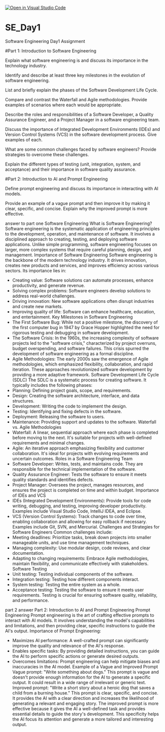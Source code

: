[![Open in Visual Studio Code](https://classroom.github.com/assets/open-in-vscode-2e0aaae1b6195c2367325f4f02e2d04e9abb55f0b24a779b69b11b9e10269abc.svg)](https://classroom.github.com/online_ide?assignment_repo_id=15568880&assignment_repo_type=AssignmentRepo)
# SE_Day1
Software Engineering Day1 Assignment

#Part 1: Introduction to Software Engineering

Explain what software engineering is and discuss its importance in the technology industry.


Identify and describe at least three key milestones in the evolution of software engineering.


List and briefly explain the phases of the Software Development Life Cycle.


Compare and contrast the Waterfall and Agile methodologies. Provide examples of scenarios where each would be appropriate.


Describe the roles and responsibilities of a Software Developer, a Quality Assurance Engineer, and a Project Manager in a software engineering team.


Discuss the importance of Integrated Development Environments (IDEs) and Version Control Systems (VCS) in the software development process. Give examples of each.


What are some common challenges faced by software engineers? Provide strategies to overcome these challenges.


Explain the different types of testing (unit, integration, system, and acceptance) and their importance in software quality assurance.


#Part 2: Introduction to AI and Prompt Engineering


Define prompt engineering and discuss its importance in interacting with AI models.


Provide an example of a vague prompt and then improve it by making it clear, specific, and concise. Explain why the improved prompt is more effective.


answer to part one 
Software Engineering
What is Software Engineering?
Software engineering is the systematic application of engineering principles to the development, operation, and maintenance of software. It involves a disciplined approach to creating, testing, and deploying software applications. Unlike simple programming, software engineering focuses on larger, more complex systems that require careful planning, design, and management.
Importance of Software Engineering
Software engineering is the backbone of the modern technology industry. It drives innovation, creates new products and services, and improves efficiency across various sectors. Its importance lies in:
 * Creating value: Software solutions can automate processes, enhance productivity, and generate revenue.
 * Solving complex problems: Software engineers develop solutions to address real-world challenges.
 * Driving innovation: New software applications often disrupt industries and create new markets.
 * Improving quality of life: Software can enhance healthcare, education, and entertainment.
Key Milestones in Software Engineering
 * The First Software Bug: While not a positive milestone, the discovery of the first computer bug in 1947 by Grace Hopper highlighted the need for rigorous testing and debugging in software development.
 * The Software Crisis: In the 1960s, the increasing complexity of software projects led to the "software crisis," characterized by project overruns, budget overspending, and software failures. This crisis spurred the development of software engineering as a formal discipline.
 * Agile Methodologies: The early 2000s saw the emergence of Agile methodologies, which emphasized flexibility, collaboration, and rapid iteration. These approaches revolutionized software development by providing a more adaptive framework.
Software Development Life Cycle (SDLC)
The SDLC is a systematic process for creating software. It typically includes the following phases:
 * Planning: Defining project goals, scope, and requirements.
 * Design: Creating the software architecture, interface, and data structures.
 * Development: Writing the code to implement the design.
 * Testing: Identifying and fixing defects in the software.
 * Deployment: Releasing the software to users.
 * Maintenance: Providing support and updates to the software.
Waterfall vs. Agile Methodologies
 * Waterfall: A linear, sequential approach where each phase is completed before moving to the next. It's suitable for projects with well-defined requirements and minimal changes.
 * Agile: An iterative approach emphasizing flexibility and customer collaboration. It's ideal for projects with evolving requirements and uncertain outcomes.
Roles in a Software Engineering Team
 * Software Developer: Writes, tests, and maintains code. They are responsible for the technical implementation of the software.
 * Quality Assurance Engineer: Tests the software to ensure it meets quality standards and identifies defects.
 * Project Manager: Oversees the project, manages resources, and ensures the project is completed on time and within budget.
Importance of IDEs and VCS
 * IDEs (Integrated Development Environments): Provide tools for code writing, debugging, and testing, improving developer productivity. Examples include Visual Studio Code, IntelliJ IDEA, and Eclipse.
 * VCS (Version Control Systems): Track changes to code over time, enabling collaboration and allowing for easy rollback if necessary. Examples include Git, SVN, and Mercurial.
Challenges and Strategies for Software Engineers
Common challenges include:
 * Meeting deadlines: Prioritize tasks, break down projects into smaller manageable units, and use time management techniques.
 * Managing complexity: Use modular design, code reviews, and clear documentation.
 * Adapting to changing requirements: Embrace Agile methodologies, maintain flexibility, and communicate effectively with stakeholders.
Software Testing
 * Unit testing: Testing individual components of the software.
 * Integration testing: Testing how different components interact.
 * System testing: Testing the entire system as a whole.
 * Acceptance testing: Testing the software to ensure it meets user requirements.
Testing is crucial for ensuring software quality, reliability, and performance.

part 2  answer 
Part 2: Introduction to AI and Prompt Engineering
Prompt Engineering
Prompt engineering is the art of crafting effective prompts to interact with AI models. It involves understanding the model's capabilities and limitations, and then providing clear, specific instructions to guide the AI's output.
Importance of Prompt Engineering:
 * Maximizes AI performance: A well-crafted prompt can significantly improve the quality and relevance of the AI's response.
 * Enables specific tasks: By providing detailed instructions, you can guide the AI to perform specific actions or generate desired outputs.
 * Overcomes limitations: Prompt engineering can help mitigate biases and inaccuracies in the AI model.
Example of a Vague and Improved Prompt
Vague prompt: "Write something about dogs."
This prompt is vague and doesn't provide enough information for the AI to generate a specific output. It could result in a wide range of irrelevant or generic text.
Improved prompt: "Write a short story about a heroic dog that saves a child from a burning house."
This prompt is clear, specific, and concise. It provides the AI with a clear direction and increases the likelihood of generating a relevant and engaging story.
The improved prompt is more effective because it gives the AI a well-defined task and provides essential details to guide the story's development. This specificity helps the AI focus its attention and generate a more tailored and interesting output.
